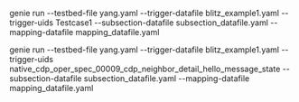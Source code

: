 
genie run --testbed-file yang.yaml --trigger-datafile blitz_example1.yaml --trigger-uids Testcase1 --subsection-datafile subsection_datafile.yaml --mapping-datafile mapping_datafile.yaml


genie run --testbed-file yang.yaml --trigger-datafile blitz_example1.yaml --trigger-uids native_cdp_oper_spec_00009_cdp_neighbor_detail_hello_message_state --subsection-datafile subsection_datafile.yaml --mapping-datafile mapping_datafile.yaml

